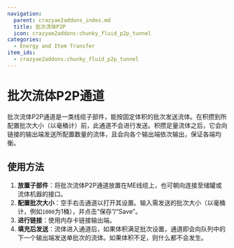 ```yaml
---
navigation:
  parent: crazyae2addons_index.md
  title: 批次流体P2P
  icon: crazyae2addons:chunky_fluid_p2p_tunnel
categories:
  - Energy and Item Transfer
item_ids:
  - crazyae2addons:chunky_fluid_p2p_tunnel
---
```


# 批次流体P2P通道

批次流体P2P通道是一类线缆子部件，能按固定体积的批次发送流体。在积攒到所配置批次大小（以毫桶计）前，此通道不会进行发送。积攒足量流体之后，它会向链接的输出端发送所配置数量的流体，且会向各个输出端依次输出，保证各端均衡。

## 使用方法

1. **放置子部件**：将批次流体P2P通道放置在ME线缆上，也可朝向连接至储罐或流体机器的接口。
2. **配置批次大小**：空手右击通道以打开其设置。输入需发送的批次大小（以毫桶计，例如`1000`为1桶），并点击“保存”/“Save”。
3. **进行链接**：使用内存卡链接输出端。
4. **填充后发送**：流体进入通道后，如果体积满足批次设置，通道即会向队列中的下一个输出端发送单批次的流体。如果体积不足，则什么都不会发生。